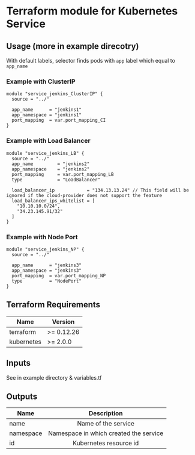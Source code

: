 Terraform module for Kubernetes Service
==========================================

## Usage (more in example direcotry)

With default labels, selector finds pods with `app` label which equal to `app_name`

### Example with ClusterIP
```
module "service_jenkins_ClusterIP" {
  source = "../"
  
  app_name      = "jenkins1"
  app_namespace = "jenkins1"
  port_mapping  = var.port_mapping_CI
}
```

### Example with Load Balancer
```
module "service_jenkins_LB" {
  source = "../"
  app_name         = "jenkins2"
  app_namespace    = "jenkins2"
  port_mapping     = var.port_mapping_LB
  type             = "LoadBalancer"
  
  load_balancer_ip            = "134.13.13.24" // This field will be ignored if the cloud-provider does not support the feature
  load_balancer_ips_whitelist = [
    "10.10.10.0/24",
    "34.23.145.91/32"
  ]
}
```
### Example with Node Port
```
module "service_jenkins_NP" {
  source = "../"
  
  app_name      = "jenkins3"
  app_namespace = "jenkins3"
  port_mapping  = var.port_mapping_NP
  type          = "NodePort"
}
```


## Terraform Requirements

| Name | Version |
|------|---------|
| terraform | >= 0.12.26 |
| kubernetes | >= 2.0.0 |

## Inputs
See in example directory & variables.tf

## Outputs
| Name | Description |
|------|:-----------:|
| name | Name of the service |
| namespace | Namespace in which created the service |
| id | Kubernetes resource id |
